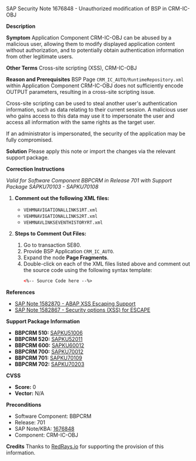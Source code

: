 SAP Security Note 1676848 - Unauthorized modification of BSP in CRM-IC-OBJ

**Description**

**Symptom**
Application Component CRM-IC-OBJ can be abused by a malicious user, allowing them to modify displayed application content without authorization, and to potentially obtain authentication information from other legitimate users.

**Other Terms**
Cross-site scripting (XSS), CRM-IC-OBJ

**Reason and Prerequisites**
BSP Page `CRM_IC_AUTO/RuntimeRepository.xml` within Application Component CRM-IC-OBJ does not sufficiently encode OUTPUT parameters, resulting in a cross-site scripting issue.

Cross-site scripting can be used to steal another user's authentication information, such as data relating to their current session. A malicious user who gains access to this data may use it to impersonate the user and access all information with the same rights as the target user.

If an administrator is impersonated, the security of the application may be fully compromised.

**Solution**
Please apply this note or import the changes via the relevant support package.

**Correction Instructions**

_Valid for Software Component BBPCRM in Release 701 with Support Package SAPKU70103 - SAPKU70108_

1. **Comment out the following XML files:**
   - `VEHMNAVIGATIONALLINKS1RT.xml`
   - `VEHMNAVIGATIONALLINKS2RT.xml`
   - `VEHMNAVLINKSEVENTHISTORYRT.xml`

2. **Steps to Comment Out Files:**
   1. Go to transaction SE80.
   2. Provide BSP Application `CRM_IC_AUTO`.
   3. Expand the node **Page Fragments**.
   4. Double-click on each of the XML files listed above and comment out the source code using the following syntax template:
      ```xml
      <%-- Source Code here --%>
      ```

**References**
- [SAP Note 1582870 - ABAP XSS Escaping Support](https://me.sap.com/notes/1582870)
- [SAP Note 1582867 - Security options (XSS) for ESCAPE](https://me.sap.com/notes/1582867)

**Support Package Information**
- **BBPCRM 510:** [SAPKU51006](https://me.sap.com/supportpackage/SAPKU51006)
- **BBPCRM 520:** [SAPKU52011](https://me.sap.com/supportpackage/SAPKU52011)
- **BBPCRM 600:** [SAPKU60012](https://me.sap.com/supportpackage/SAPKU60012)
- **BBPCRM 700:** [SAPKU70012](https://me.sap.com/supportpackage/SAPKU70012)
- **BBPCRM 701:** [SAPKU70109](https://me.sap.com/supportpackage/SAPKU70109)
- **BBPCRM 702:** [SAPKU70203](https://me.sap.com/supportpackage/SAPKU70203)

**CVSS**
- **Score:** 0
- **Vector:** N/A

**Preconditions**
- Software Component: BBPCRM
- Release: 701
- SAP Note/KBA: [1676848](https://me.sap.com/notes/1676848)
- Component: CRM-IC-OBJ

**Credits**
Thanks to [RedRays.io](https://redrays.io) for supporting the provision of this information.
